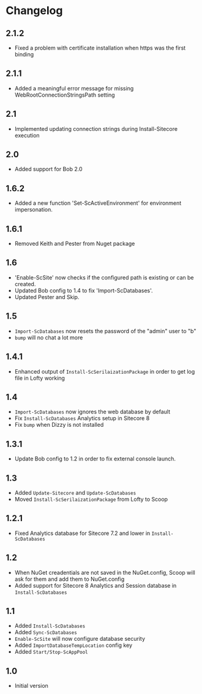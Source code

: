 # Changelog

## 2.1.2
* Fixed a problem with certificate installation when https was the first binding

## 2.1.1
* Added a meaningful error message for missing WebRootConnectionStringsPath setting

## 2.1
* Implemented updating connection strings during Install-Sitecore execution

## 2.0
* Added support for Bob 2.0

## 1.6.2
* Added a new function 'Set-ScActiveEnvironment' for environment impersonation.

## 1.6.1
* Removed Keith and Pester from Nuget package

## 1.6
* 'Enable-ScSite' now checks if the configured path is existing or can be created.
* Updated Bob config to 1.4 to fix 'Import-ScDatabases'.
* Updated Pester and Skip.

## 1.5
* `Import-ScDatabases` now resets the password of the "admin" user to "b"
* `bump` will no chat a lot more

## 1.4.1
* Enhanced output of `Install-ScSerilaizationPackage` in order to get log file in Lofty working

## 1.4
* `Import-ScDatabases` now ignores the web database by default
* Fix  `Install-ScDatabases` Analytics setup in Sitecore 8
* Fix `bump` when Dizzy is not installed

## 1.3.1
* Update Bob config to 1.2 in order to fix external console launch.

## 1.3
* Added `Update-Sitecore` and `Update-ScDatabases`
* Moved `Install-ScSerilaizationPackage` from Lofty to Scoop

## 1.2.1
* Fixed Analytics database for Sitecore 7.2 and lower in `Install-ScDatabases`

## 1.2
* When NuGet creadentials are not saved in the NuGet.config, Scoop will ask for
    them and add them to NuGet.config
* Added support for Sitecore 8 Analytics and Session database in `Install-ScDatabases`


## 1.1
* Added `Install-ScDatabases`
* Added `Sync-ScDatabases`
* `Enable-ScSite` will now configure database security
* Added `ImportDatabaseTempLocation` config key
* Added `Start/Stop-ScAppPool`


## 1.0
* Initial version
